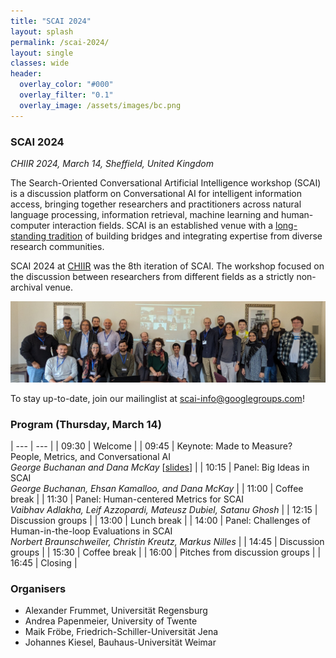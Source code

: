 ```yaml
---
title: "SCAI 2024"
layout: splash
permalink: /scai-2024/
layout: single
classes: wide
header:
  overlay_color: "#000"
  overlay_filter: "0.1"
  overlay_image: /assets/images/bc.png
---
```


### SCAI 2024
<i>CHIIR 2024, March 14, Sheffield, United Kingdom</i>

The Search-Oriented Conversational Artificial Intelligence workshop (SCAI) is a discussion platform on Conversational AI for intelligent information access, bringing together researchers and practitioners across natural language processing, information retrieval, machine learning and human-computer interaction fields. SCAI is an established venue with a <a href="/events/">long-standing tradition</a> of building bridges and integrating expertise from diverse research communities.

SCAI 2024 at <a href="https://chiir2024.github.io/">CHIIR</a> was the 8th iteration of SCAI. The workshop focused on the discussion between researchers from different fields as a strictly non-archival venue.

<img src="/assets/scai-2024/scai24-group-photo-cropped.jpg">

To stay up-to-date, join our mailinglist at [scai-info@googlegroups.com](https://groups.google.com/g/scai-info)!

### Program (Thursday, March 14)

| --- | --- |
| 09:30 | Welcome |
| 09:45 | Keynote: Made to Measure? People, Metrics, and Conversational AI <br> *George Buchanan and Dana McKay* [<a href="/assets/scai-2024/scai24-keynote-made-to-measure-people-metrics-and-conversational-ai.pdf">slides</a>] |
| 10:15 | Panel: Big Ideas in SCAI <br> *George Buchanan, Ehsan Kamalloo, and Dana McKay* |
| 11:00 | Coffee break |
| 11:30 | Panel: Human-centered Metrics for SCAI <br> *Vaibhav Adlakha, Leif Azzopardi, Mateusz Dubiel, Satanu Ghosh* |
| 12:15 | Discussion groups |
| 13:00 | Lunch break |
| 14:00 | Panel: Challenges of Human-in-the-loop Evaluations in SCAI <br> *Norbert Braunschweiler, Christin Kreutz, Markus Nilles* |
| 14:45 | Discussion groups |
| 15:30 | Coffee break |
| 16:00 | Pitches from discussion groups |
| 16:45 | Closing |

### Organisers

* Alexander Frummet, Universität Regensburg
* Andrea Papenmeier, University of Twente
* Maik Fröbe, Friedrich-Schiller-Universität Jena
* Johannes Kiesel, Bauhaus-Universität Weimar

